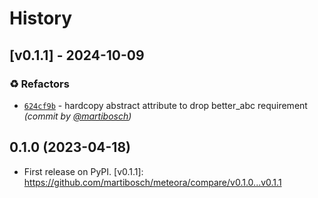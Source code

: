 # History

## [v0.1.1] - 2024-10-09
### :recycle: Refactors
- [`624cf9b`](https://github.com/martibosch/meteora/commit/624cf9b0e591f4fbcc376b5d323a823294d8f6fc) - hardcopy abstract attribute to drop better_abc requirement *(commit by [@martibosch](https://github.com/martibosch))*


## 0.1.0 (2023-04-18)

- First release on PyPI.
[v0.1.1]: https://github.com/martibosch/meteora/compare/v0.1.0...v0.1.1
